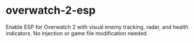 # overwatch-2-esp
Enable ESP for Overwatch 2 with visual enemy tracking, radar, and health indicators. No injection or game file modification needed.
